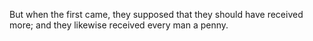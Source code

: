 But when the first came, they supposed that they should have received more; and they likewise received every man a penny.
